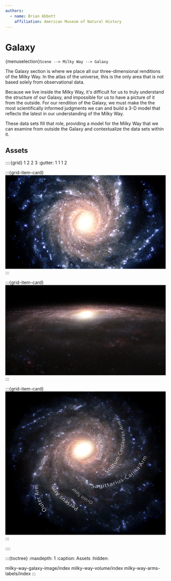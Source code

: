 ```yaml
---
authors:
  - name: Brian Abbott
    affiliation: American Museum of Natural History
---
```



# Galaxy

{menuselection}`Scene --> Milky Way --> Galaxy`

The Galaxy section is where we place all our three-dimensional renditions of the Milky Way. In the atlas of the universe, this is the only area that is not based solely from observational data.

Because we live inside the Milky Way, it's difficult for us to truly understand the structure of our Galaxy, and impossible for us to have a picture of it from the outside. For our rendition of the Galaxy, we must make the the most scientifically informed  judgments we can and build a 3-D model that reflects the latest in our understanding of the Milky Way.

These data sets fill that role, providing a model for the Milky Way that we can examine from outside the Galaxy and contextualize the data sets within it.


## Assets
::::{grid} 1 2 2 3
:gutter: 1 1 1 2

:::{grid-item-card} [](./milky-way-galaxy-image/index)
[![Galaxy image](./milky-way-galaxy-image/galaxy_image_icon.png)](./milky-way-galaxy-image/index)
:::

:::{grid-item-card} [](./milky-way-volume/index)
![Galaxy volume](./milky-way-volume/milky_way_model_edgeon.png)
:::

:::{grid-item-card} [](./milky-way-arms-labels/index)
![Galaxy arm labels](./milky-way-arms-labels/milkyway_arms_labels.png)
:::

::::

:::{toctree}
:maxdepth: 1
:caption: Assets
:hidden:

milky-way-galaxy-image/index
milky-way-volume/index
milky-way-arms-labels/index
:::
